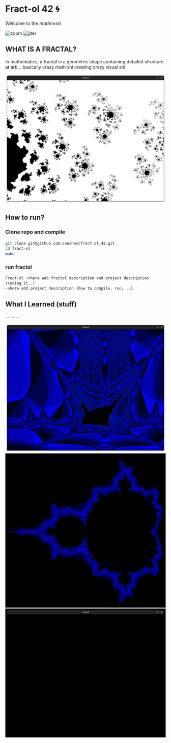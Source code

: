 # Fract-ol 42 🌀
Welcome to the *mathness*!  

![zoom](assets/zoom.gif)
![jiter](assets/jiter.gif)

## WHAT IS A FRACTAL?
In mathematics, a fractal is a geometric shape containing detailed structure at arb...
basically crazy math shi creating crazy visual shi

![bl](assets/bl1.png)


## How to run?
### Clone repo and compile
```bash
git clone git@github.com:sneshev/fract-ol_42.git
cd fract-ol
make
```
### run fractol
```
Fract-ol ->here add fractol description and project description (coding it..)
->here add project description (how to compile, run, ..)

```

## What I Learned (stuff)
...
...
...

![bship](assets/bship.png)
![Mandelbrot2](assets/m2.png)
![univrs](assets/univrs.gif)
